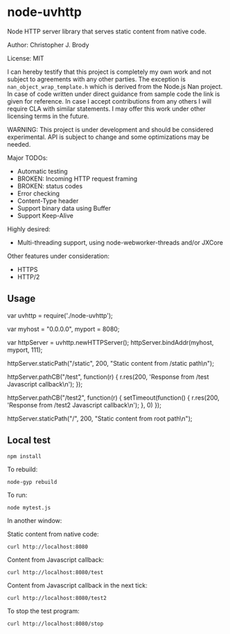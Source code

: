 # node-uvhttp

Node HTTP server library that serves static content from native code.

Author: Christopher J. Brody

License: MIT

I can hereby testify that this project is completely my own work and not subject to agreements with any other parties.
The exception is `nan_object_wrap_template.h` which is derived from the Node.js Nan project.
In case of code written under direct guidance from sample code the link is given for reference.
In case I accept contributions from any others I will require CLA with similar statements.
I may offer this work under other licensing terms in the future.

WARNING: This project is under development and should be considered experimental.
API is subject to change and some optimizations may be needed.

Major TODOs:
- Automatic testing
- BROKEN: Incoming HTTP request framing
- BROKEN: status codes
- Error checking
- Content-Type header
- Support binary data using Buffer
- Support Keep-Alive

Highly desired:
- Multi-threading support, using node-webworker-threads and/or JXCore

Other features under consideration:
- HTTPS
- HTTP/2

## Usage

var uvhttp = require('./node-uvhttp');

var myhost = "0.0.0.0",
    myport = 8080;

var httpServer = uvhttp.newHTTPServer();
httpServer.bindAddr(myhost, myport, 111);

httpServer.staticPath("/static", 200, "Static content from /static path\n");

httpServer.pathCB("/test", function(r) {
  r.res(200, 'Response from /test Javascript callback\n');
});

httpServer.pathCB("/test2", function(r) {
  setTimeout(function() {
    r.res(200, 'Response from /test2 Javascript callback\n');
  }, 0)
});

httpServer.staticPath("/", 200, "Static content from root path\n");

## Local test

```shell
npm install
```

To rebuild:

```shell
node-gyp rebuild
```

To run:

```shell
node mytest.js
```

In another window:

Static content from native code:

```shell
curl http://localhost:8080
```

Content from Javascript callback:

```shell
curl http://localhost:8080/test
```

Content from Javascript callback in the next tick:

```shell
curl http://localhost:8080/test2
```

To stop the test program:
```shell
curl http://localhost:8080/stop
```
